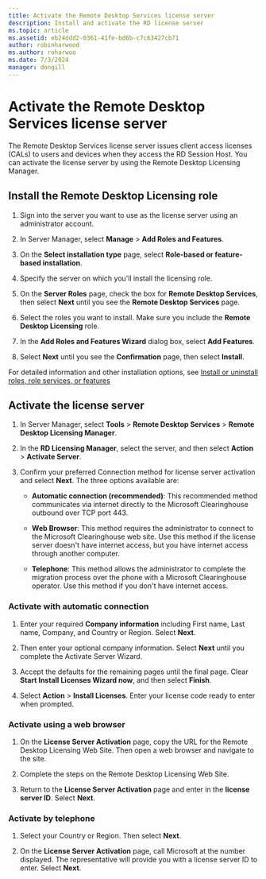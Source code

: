 ```yaml
---
title: Activate the Remote Desktop Services license server
description: Install and activate the RD license server
ms.topic: article
ms.assetid: eb24ddd2-0361-41fe-bd6b-c7c63427cb71
author: robinharwood
ms.author: roharwoo
ms.date: 7/3/2024
manager: dongill
---
```

# Activate the Remote Desktop Services license server

>

The Remote Desktop Services license server issues client access licenses (CALs) to users and devices when they access the RD Session Host. You can activate the license server by using the Remote Desktop Licensing Manager.

## Install the Remote Desktop Licensing role

1. Sign into the server you want to use as the license server using an administrator account.

1. In Server Manager, select **Manage** > **Add Roles and Features**.

1. On the **Select installation type** page, select **Role-based or feature-based installation**.

1. Specify the server on which you'll install the licensing role.

1. On the **Server Roles** page, check the box for **Remote Desktop Services**, then select **Next** until you see the **Remote Desktop Services** page.

1. Select the roles you want to install. Make sure you include the **Remote Desktop Licensing** role.

1. In the **Add Roles and Features Wizard** dialog box, select **Add Features**.

1. Select **Next** until you see the **Confirmation** page, then select **Install**.

For detailed information and other installation options, see [Install or uninstall roles, role services, or features](../../administration/server-manager/install-or-uninstall-roles-role-services-or-features.md)

## Activate the license server

1. In Server Manager, select **Tools** > **Remote Desktop Services** > **Remote Desktop Licensing Manager**.

1. In the **RD Licensing Manager**, select the server, and then select **Action** > **Activate Server**.

1. Confirm your preferred Connection method for license server activation and select **Next**. The three options available are:
    - **Automatic connection (recommended)**: This recommended method communicates via internet directly to the Microsoft Clearinghouse outbound over TCP port 443.

    - **Web Browser**: This method requires the administrator to connect to the Microsoft Clearinghouse web site. Use this method if the license server doesn't have internet access, but you have internet access through another computer.

    - **Telephone**: This method allows the administrator to complete the migration process over the phone with a Microsoft Clearinghouse operator. Use this method if you don't have internet access.
    
### Activate with automatic connection

1. Enter your required **Company information** including First name, Last name, Company, and Country or Region. Select **Next**.

1. Then enter your optional company information. Select **Next** until you complete the Activate Server Wizard.

1. Accept the defaults for the remaining pages until the final page. Clear **Start Install Licenses Wizard now**, and then select **Finish**.

1. Select **Action** > **Install Licenses**. Enter your license code ready to enter when prompted.

### Activate using a web browser

1. On the **License Server Activation** page, copy the URL for the Remote Desktop Licensing Web Site. Then open a web browser and navigate to the site.

1. Complete the steps on the Remote Desktop Licensing Web Site.

1. Return to the **License Server Activation** page and enter in the **license server ID**. Select **Next**.

### Activate by telephone

1. Select your Country or Region. Then select **Next**.

1. On the **License Server Activation** page, call Microsoft at the number displayed. The representative will provide you with a license server ID to enter. Select **Next**.

